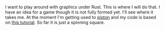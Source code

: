 I want to play around with graphics under Rust. This is where I will do that. I
have an idea for a game though it is not fully formed yet. I'll see where it
takes me. At the moment I'm getting used to [piston][0] and my code is based on
[this tutorial][1]. So far it is just a spinning square.

[0]: http://www.piston.rs/
[1]: http://piston-tutorial.logdown.com/posts/306677-part-1-hello-piston
